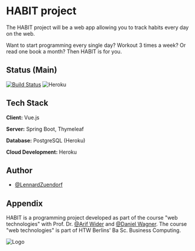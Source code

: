 
# HABIT project

The HABIT project will be a web app allowing you to track habits every day on the web.

Want to start programming every single day? Workout 3 times a week? Or read one book a month? Then HABIT is for you.

## Status (Main)

[![Build Status](https://travis-ci.com/LennardZuendorf/HABIT.svg?branch=main)](https://travis-ci.com/LennardZuendorf/HABIT)
![Heroku](https://heroku-badge.herokuapp.com/?app=habit-project)

## Tech Stack

**Client:** Vue.js

**Server:** Spring Boot, Thymeleaf

**Database:** PostgreSQL (Heroku)

**Cloud Development:** Heroku


## Author

- [@LennardZuendorf](https://github.com/LennardZuendorf)


## Appendix

HABIT is a programming project developed as part of the course "web technologies" with Prof. Dr. [@Arif Wider](https://github.com/ProfWider) and [@Daniel Wagner](https://github.com/DanielWagner87).
The course "web technologies" is part of HTW Berlins' Ba Sc. Business Computing.    

![Logo](https://raw.githubusercontent.com/LennardZuendorf/HABIT/workingBranch/src/main/resources/static/img/logo.png)
